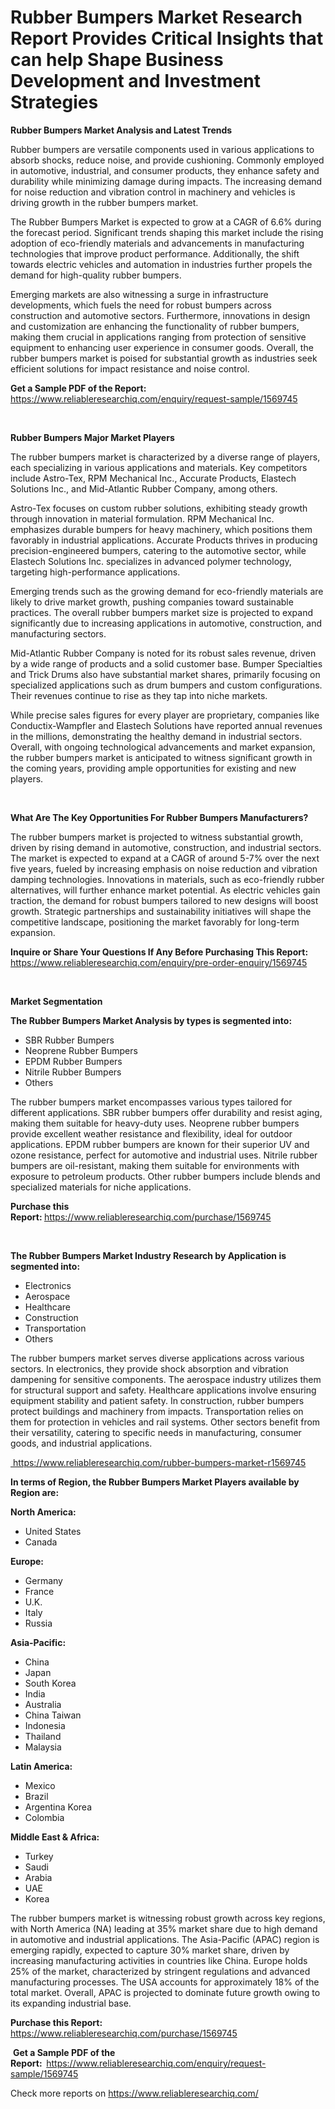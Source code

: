 <p><h1>Rubber Bumpers Market Research Report Provides Critical Insights that can help Shape Business Development and Investment Strategies</h1></p><p><strong>Rubber Bumpers Market Analysis and Latest Trends</strong></p>
<p><p>Rubber bumpers are versatile components used in various applications to absorb shocks, reduce noise, and provide cushioning. Commonly employed in automotive, industrial, and consumer products, they enhance safety and durability while minimizing damage during impacts. The increasing demand for noise reduction and vibration control in machinery and vehicles is driving growth in the rubber bumpers market.</p><p>The Rubber Bumpers Market is expected to grow at a CAGR of 6.6% during the forecast period. Significant trends shaping this market include the rising adoption of eco-friendly materials and advancements in manufacturing technologies that improve product performance. Additionally, the shift towards electric vehicles and automation in industries further propels the demand for high-quality rubber bumpers. </p><p>Emerging markets are also witnessing a surge in infrastructure developments, which fuels the need for robust bumpers across construction and automotive sectors. Furthermore, innovations in design and customization are enhancing the functionality of rubber bumpers, making them crucial in applications ranging from protection of sensitive equipment to enhancing user experience in consumer goods. Overall, the rubber bumpers market is poised for substantial growth as industries seek efficient solutions for impact resistance and noise control.</p></p>
<p><strong>Get a Sample PDF of the Report:&nbsp;</strong> <a href="https://www.reliableresearchiq.com/enquiry/request-sample/1569745?utm_campaign=103&utm_medium=2&utm_source=Github&utm_content=ia&utm_term=29122024&utm_id=rubber-bumpers">https://www.reliableresearchiq.com/enquiry/request-sample/1569745</a></p>
<p>&nbsp;</p>
<p><strong>Rubber Bumpers Major Market Players</strong></p>
<p><p>The rubber bumpers market is characterized by a diverse range of players, each specializing in various applications and materials. Key competitors include Astro-Tex, RPM Mechanical Inc., Accurate Products, Elastech Solutions Inc., and Mid-Atlantic Rubber Company, among others. </p><p>Astro-Tex focuses on custom rubber solutions, exhibiting steady growth through innovation in material formulation. RPM Mechanical Inc. emphasizes durable bumpers for heavy machinery, which positions them favorably in industrial applications. Accurate Products thrives in producing precision-engineered bumpers, catering to the automotive sector, while Elastech Solutions Inc. specializes in advanced polymer technology, targeting high-performance applications.</p><p>Emerging trends such as the growing demand for eco-friendly materials are likely to drive market growth, pushing companies toward sustainable practices. The overall rubber bumpers market size is projected to expand significantly due to increasing applications in automotive, construction, and manufacturing sectors.</p><p>Mid-Atlantic Rubber Company is noted for its robust sales revenue, driven by a wide range of products and a solid customer base. Bumper Specialties and Trick Drums also have substantial market shares, primarily focusing on specialized applications such as drum bumpers and custom configurations. Their revenues continue to rise as they tap into niche markets.</p><p>While precise sales figures for every player are proprietary, companies like Conductix-Wampfler and Elastech Solutions have reported annual revenues in the millions, demonstrating the healthy demand in industrial sectors. Overall, with ongoing technological advancements and market expansion, the rubber bumpers market is anticipated to witness significant growth in the coming years, providing ample opportunities for existing and new players.</p></p>
<p>&nbsp;</p>
<p><strong>What Are The Key Opportunities For Rubber Bumpers Manufacturers?</strong></p>
<p><p>The rubber bumpers market is projected to witness substantial growth, driven by rising demand in automotive, construction, and industrial sectors. The market is expected to expand at a CAGR of around 5-7% over the next five years, fueled by increasing emphasis on noise reduction and vibration damping technologies. Innovations in materials, such as eco-friendly rubber alternatives, will further enhance market potential. As electric vehicles gain traction, the demand for robust bumpers tailored to new designs will boost growth. Strategic partnerships and sustainability initiatives will shape the competitive landscape, positioning the market favorably for long-term expansion.</p></p>
<p><strong>Inquire or Share Your Questions If Any Before Purchasing This Report:</strong> <a href="https://www.reliableresearchiq.com/enquiry/pre-order-enquiry/1569745?utm_campaign=103&utm_medium=2&utm_source=Github&utm_content=ia&utm_term=29122024&utm_id=rubber-bumpers">https://www.reliableresearchiq.com/enquiry/pre-order-enquiry/1569745</a></p>
<p>&nbsp;</p>
<p><strong>Market Segmentation</strong></p>
<p><strong>The Rubber Bumpers Market Analysis by types is segmented into:</strong></p>
<p><ul><li>SBR Rubber Bumpers</li><li>Neoprene Rubber Bumpers</li><li>EPDM Rubber Bumpers</li><li>Nitrile Rubber Bumpers</li><li>Others</li></ul></p>
<p><p>The rubber bumpers market encompasses various types tailored for different applications. SBR rubber bumpers offer durability and resist aging, making them suitable for heavy-duty uses. Neoprene rubber bumpers provide excellent weather resistance and flexibility, ideal for outdoor applications. EPDM rubber bumpers are known for their superior UV and ozone resistance, perfect for automotive and industrial uses. Nitrile rubber bumpers are oil-resistant, making them suitable for environments with exposure to petroleum products. Other rubber bumpers include blends and specialized materials for niche applications.</p></p>
<p><strong>Purchase this Report:&nbsp;</strong><a href="https://www.reliableresearchiq.com/purchase/1569745?utm_campaign=103&utm_medium=2&utm_source=Github&utm_content=ia&utm_term=29122024&utm_id=rubber-bumpers">https://www.reliableresearchiq.com/purchase/1569745</a></p>
<p>&nbsp;</p>
<p><strong>The Rubber Bumpers Market Industry Research by Application is segmented into:</strong></p>
<p><ul><li>Electronics</li><li>Aerospace</li><li>Healthcare</li><li>Construction</li><li>Transportation</li><li>Others</li></ul></p>
<p><p>The rubber bumpers market serves diverse applications across various sectors. In electronics, they provide shock absorption and vibration dampening for sensitive components. The aerospace industry utilizes them for structural support and safety. Healthcare applications involve ensuring equipment stability and patient safety. In construction, rubber bumpers protect buildings and machinery from impacts. Transportation relies on them for protection in vehicles and rail systems. Other sectors benefit from their versatility, catering to specific needs in manufacturing, consumer goods, and industrial applications.</p></p>
<p><a href="https://www.reliableresearchiq.com/rubber-bumpers-market-r1569745?utm_campaign=103&utm_medium=2&utm_source=Github&utm_content=ia&utm_term=29122024&utm_id=rubber-bumpers">&nbsp;https://www.reliableresearchiq.com/rubber-bumpers-market-r1569745</a></p>
<p><strong>In terms of Region, the Rubber Bumpers Market Players available by Region are:</strong></p>
<p>
    <p> <strong> North America: </strong>
        <ul>
            <li>United States</li>
            <li>Canada</li>
        </ul>
        </p> 
    <p> <strong> Europe: </strong>
        <ul>
            <li>Germany</li>
            <li>France</li>
            <li>U.K.</li>
            <li>Italy</li>
            <li>Russia</li>
        </ul>
        </p> 
    <p> <strong> Asia-Pacific: </strong>
        <ul>
            <li>China</li>
            <li>Japan</li>
            <li>South Korea</li>
            <li>India</li>
            <li>Australia</li>
            <li>China Taiwan</li>
            <li>Indonesia</li>
            <li>Thailand</li>
            <li>Malaysia</li>
        </ul>
        </p> 
    <p> <strong> Latin America: </strong>
        <ul>
            <li>Mexico</li>
            <li>Brazil</li>
            <li>Argentina Korea</li>
            <li>Colombia</li>
        </ul>
        </p> 
    <p> <strong> Middle East & Africa: </strong>
        <ul>
            <li>Turkey</li>
            <li>Saudi</li>
            <li>Arabia</li>
            <li>UAE</li>
            <li>Korea</li>
        </ul>
    </p>
    </p>
<p><p>The rubber bumpers market is witnessing robust growth across key regions, with North America (NA) leading at 35% market share due to high demand in automotive and industrial applications. The Asia-Pacific (APAC) region is emerging rapidly, expected to capture 30% market share, driven by increasing manufacturing activities in countries like China. Europe holds 25% of the market, characterized by stringent regulations and advanced manufacturing processes. The USA accounts for approximately 18% of the total market. Overall, APAC is projected to dominate future growth owing to its expanding industrial base.</p></p>
<p><strong>Purchase this Report: </strong><a href="https://www.reliableresearchiq.com/purchase/1569745?utm_campaign=103&utm_medium=2&utm_source=Github&utm_content=ia&utm_term=29122024&utm_id=rubber-bumpers">https://www.reliableresearchiq.com/purchase/1569745</a></p>
<p>&nbsp;<strong>Get a Sample PDF of the Report:&nbsp;&nbsp;</strong><a href="https://www.reliableresearchiq.com/enquiry/request-sample/1569745?utm_campaign=103&utm_medium=2&utm_source=Github&utm_content=ia&utm_term=29122024&utm_id=rubber-bumpers">https://www.reliableresearchiq.com/enquiry/request-sample/1569745</a></p>
<p><strong></strong></p>
<p>Check more reports on <a href="https://www.reliableresearchiq.com/?utm_campaign=103&utm_medium=2&utm_source=Github&utm_content=ia&utm_term=29122024&utm_id=rubber-bumpers">https://www.reliableresearchiq.com/</a></p>